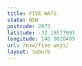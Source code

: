 ```yaml
---
title: FIVE WAYS
state: NSW
postcode: 2873
latitude: -32.16577991
longitude: 146.9818409
url: /nsw/five-ways/
layout: suburb
---
```

